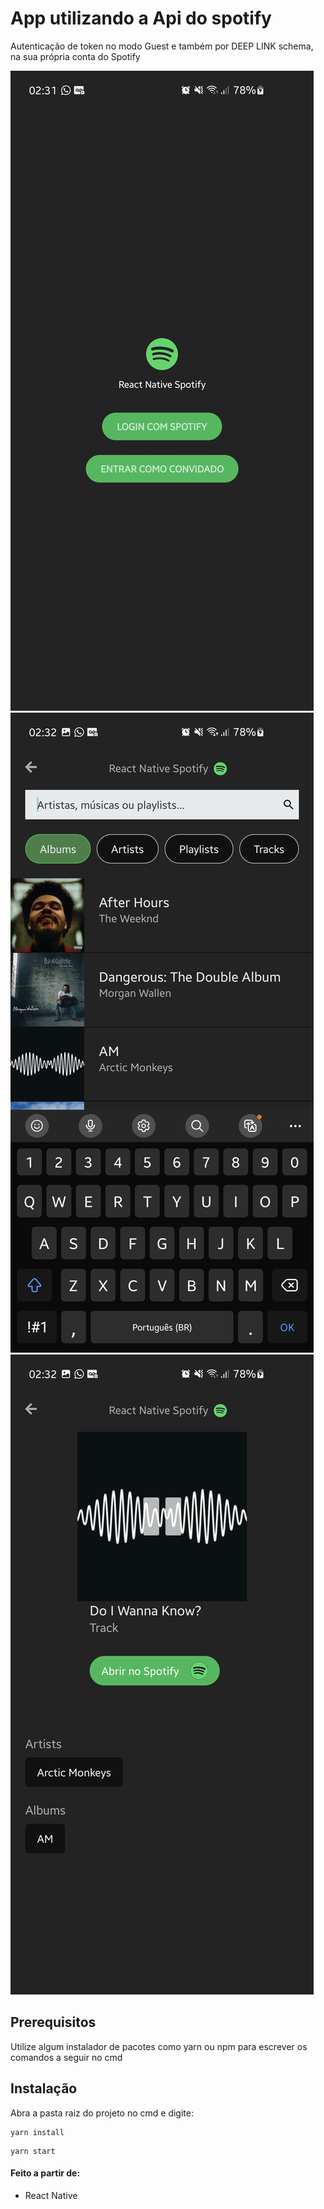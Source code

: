 # App utilizando a Api do spotify


Autenticação de token no modo Guest e também por DEEP LINK schema, na sua própria conta do Spotify

![alt text](./prints/1.jpg)
![alt text](./prints/2.jpg)
![alt text](./prints/3.jpg)


## Prerequisitos


Utilize algum instalador de pacotes como yarn ou npm para escrever os comandos a seguir no cmd


## Instalação

Abra a pasta raiz do projeto no cmd e digite: 

```
yarn install
```
```
yarn start
```

#### Feito a partir de:
- React Native
